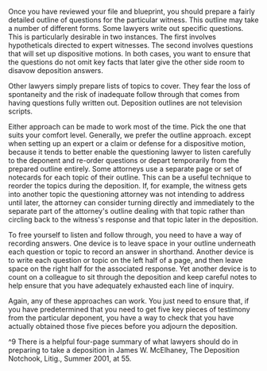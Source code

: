 
Once you have reviewed your file and blueprint, you should prepare a fairly detailed outline of questions for the particular witness. This outline may take a number of different forms. Some lawyers write out specific questions. This is particularly desirable in two instances. The first involves hypotheticals directed to expert witnesses. The second involves questions that will set up dispositive motions. In both cases, you want to ensure that the questions do not omit key facts that later give the other side room to disavow deposition answers.

Other lawyers simply prepare lists of topics to cover. They fear the loss of spontaneity and the risk of inadequate follow through that comes from having questions fully written out. Deposition outlines are not television scripts.

Either approach can be made to work most of the time. Pick the one that suits your comfort level. Generally, we prefer the outline approach. except when setting up an expert or a claim or defense for a dispositive motion, because it tends to better enable the questioning lawyer to listen carefully to the deponent and re-order questions or depart temporarily from the prepared outline entirely. Some attorneys use a separate page or set of notecards for each topic of their outline. This can be a useful technique to reorder the topics during the deposition. If, for example, the witness gets into another topic the questioning attorney was not intending to address until later, the attorney can consider turning directly and immediately to the separate part of the attorney's outline dealing with that topic rather than circling back to the witness's response and that topic later in the deposition.

To free yourself to listen and follow through, you need to have a way of recording answers. One device is to leave space in your outline underneath each question or topic to record an answer in shorthand. Another device is to write each question or topic on the left half of a page, and then leave space on the right half for the associated response. Yet another device is to count on a colleague to sit through the deposition and keep careful notes to help ensure that you have adequately exhausted each line of inquiry.

Again, any of these approaches can work. You just need to ensure that, if you have predetermined that you need to get five key pieces of testimony from the particular deponent, you have a way to check that you have actually obtained those five pieces before you adjourn the deposition.


^9 There is a helpful four-page summary of what lawyers should do in preparing to take a deposition in James W. McElhaney, The Deposition Notchook, Litig., Summer 2001, at 55.